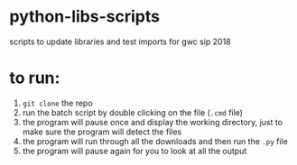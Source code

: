 # python-libs-scripts
scripts to update libraries and test imports for gwc sip 2018

# to run:
1. `git clone` the repo
2. run the batch script by double clicking on the file (`.cmd` file)
3. the program will pause once and display the working directory, just to make sure the program will detect the files
4. the program will run through all the downloads and then run the `.py` file
5. the program will pause again for you to look at all the output

